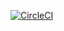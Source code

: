 [![CircleCI](https://circleci.com/gh/mohmagdy1016/mohmagdytest.svg?style=svg)](https://circleci.com/gh/mohmagdy1016/mohmagdytest)
